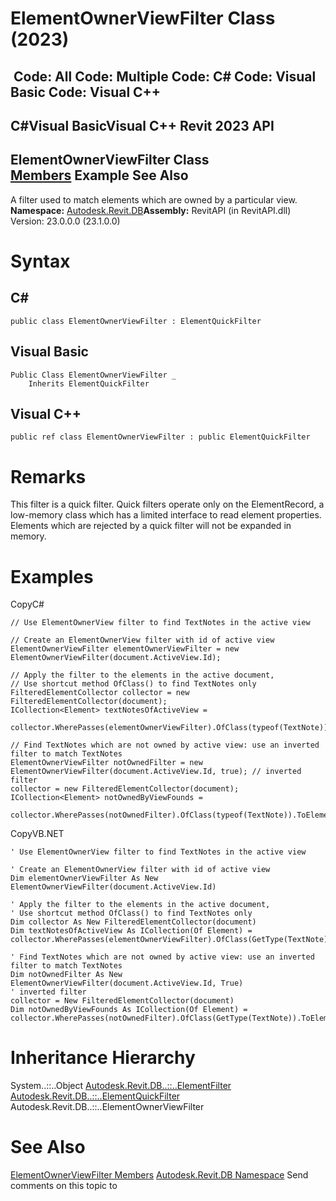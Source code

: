 # ElementOwnerViewFilter Class (2023)

﻿
 Code: All Code: Multiple Code: C# Code: Visual Basic Code: Visual C++   
---  
C#Visual BasicVisual C++
Revit 2023 API  
---  
ElementOwnerViewFilter Class  
[Members](b898c6a2-434b-a746-180a-f3f2d7da8ca0.md "ElementOwnerViewFilter Members") Example See Also  
---  
A filter used to match elements which are owned by a particular view. 
**Namespace:** [Autodesk.Revit.DB](87546ba7-461b-c646-cbb1-2cb8f5bff8b2.md "Autodesk.Revit.DB Namespace")**Assembly:** RevitAPI (in RevitAPI.dll) Version: 23.0.0.0 (23.1.0.0)
# Syntax
C#  
---  
```text
public class ElementOwnerViewFilter : ElementQuickFilter
```
  
Visual Basic  
---  
```text
Public Class ElementOwnerViewFilter _
	Inherits ElementQuickFilter
```
  
Visual C++  
---  
```text
public ref class ElementOwnerViewFilter : public ElementQuickFilter
```
  
# Remarks
This filter is a quick filter. Quick filters operate only on the ElementRecord, a low-memory class which has a limited interface to read element properties. Elements which are rejected by a quick filter will not be expanded in memory. 
# Examples
CopyC#
```text
// Use ElementOwnerView filter to find TextNotes in the active view

// Create an ElementOwnerView filter with id of active view
ElementOwnerViewFilter elementOwnerViewFilter = new ElementOwnerViewFilter(document.ActiveView.Id);

// Apply the filter to the elements in the active document,
// Use shortcut method OfClass() to find TextNotes only
FilteredElementCollector collector = new FilteredElementCollector(document);
ICollection<Element> textNotesOfActiveView =
    collector.WherePasses(elementOwnerViewFilter).OfClass(typeof(TextNote)).ToElements();

// Find TextNotes which are not owned by active view: use an inverted filter to match TextNotes
ElementOwnerViewFilter notOwnedFilter = new ElementOwnerViewFilter(document.ActiveView.Id, true); // inverted filter
collector = new FilteredElementCollector(document);
ICollection<Element> notOwnedByViewFounds =
    collector.WherePasses(notOwnedFilter).OfClass(typeof(TextNote)).ToElements();
```

CopyVB.NET
```text
' Use ElementOwnerView filter to find TextNotes in the active view

' Create an ElementOwnerView filter with id of active view
Dim elementOwnerViewFilter As New ElementOwnerViewFilter(document.ActiveView.Id)

' Apply the filter to the elements in the active document,
' Use shortcut method OfClass() to find TextNotes only
Dim collector As New FilteredElementCollector(document)
Dim textNotesOfActiveView As ICollection(Of Element) = collector.WherePasses(elementOwnerViewFilter).OfClass(GetType(TextNote)).ToElements()

' Find TextNotes which are not owned by active view: use an inverted filter to match TextNotes
Dim notOwnedFilter As New ElementOwnerViewFilter(document.ActiveView.Id, True)
' inverted filter
collector = New FilteredElementCollector(document)
Dim notOwnedByViewFounds As ICollection(Of Element) = collector.WherePasses(notOwnedFilter).OfClass(GetType(TextNote)).ToElements()
```

# Inheritance Hierarchy
System..::..Object [Autodesk.Revit.DB..::..ElementFilter](b8b46cbf-9ecc-0745-ec53-c3c3b6510113.md "ElementFilter Class") [Autodesk.Revit.DB..::..ElementQuickFilter](ebc95d82-11fc-69f6-2df1-52331dd36443.md "ElementQuickFilter Class") Autodesk.Revit.DB..::..ElementOwnerViewFilter
# See Also
[ElementOwnerViewFilter Members](b898c6a2-434b-a746-180a-f3f2d7da8ca0.md "ElementOwnerViewFilter Members")
[Autodesk.Revit.DB Namespace](87546ba7-461b-c646-cbb1-2cb8f5bff8b2.md "Autodesk.Revit.DB Namespace")
Send comments on this topic to 